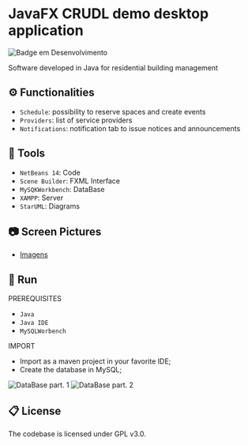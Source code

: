 

# JavaFX CRUDL demo desktop application  
![Badge em Desenvolvimento](http://img.shields.io/static/v1?label=STATUS&message=development&color=GREEN&style=for-the-badge)

Software developed in Java for residential building management 



## :gear: Functionalities

- `Schedule`: possibility to reserve spaces and create events
- `Providers`: list of service providers
- `Notifications`: notification tab to issue notices and announcements



## :hammer: Tools

- `NetBeans 14`: Code
- `Scene Builder`: FXML Interface
- `MySQKWorkbench`: DataBase
- `XAMPP`: Server
- `StarUML`: Diagrams

## 📷 Screen Pictures

* [Imagens](https://github.com/nicolas-ceruti/CondoPlus/issues/1#issue-1327951344)

 
## 📌 Run

PREREQUISITES
- `Java`
- `Java IDE`
- `MySQLWorbench`

IMPORT

- Import as a maven project in your favorite IDE;
- Create the database in MySQL;

![DataBase part. 1](https://user-images.githubusercontent.com/79486020/182748170-c8f2e692-2bac-459f-a848-8aaeb0ce2a8b.png) ![DataBase part. 2](https://user-images.githubusercontent.com/79486020/182748422-60eba3ec-edac-4b19-bfe2-d70e205b07e3.png)



## 📋 License
The codebase is licensed under GPL v3.0.
